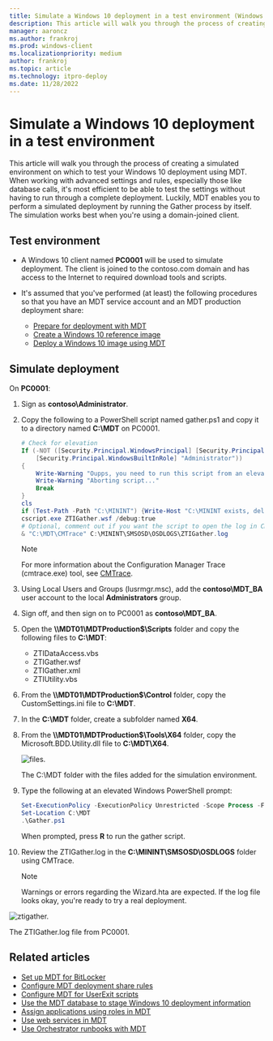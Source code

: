 ```yaml
---
title: Simulate a Windows 10 deployment in a test environment (Windows 10)
description: This article will walk you through the process of creating a simulated environment on which to test your Windows 10 deployment using MDT.
manager: aaroncz
ms.author: frankroj
ms.prod: windows-client
ms.localizationpriority: medium
author: frankroj
ms.topic: article
ms.technology: itpro-deploy
ms.date: 11/28/2022
---
```


# Simulate a Windows 10 deployment in a test environment

This article will walk you through the process of creating a simulated environment on which to test your Windows 10 deployment using MDT. When working with advanced settings and rules, especially those like database calls, it's most efficient to be able to test the settings without having to run through a complete deployment. Luckily, MDT enables you to perform a simulated deployment by running the Gather process by itself. The simulation works best when you're using a domain-joined client.

## Test environment

- A Windows 10 client named **PC0001** will be used to simulate deployment. The client is joined to the contoso.com domain and has access to the Internet to required download tools and scripts.

- It's assumed that you've performed (at least) the following procedures so that you have an MDT service account and an MDT production deployment share:

  - [Prepare for deployment with MDT](prepare-for-windows-deployment-with-mdt.md)
  - [Create a Windows 10 reference image](create-a-windows-10-reference-image.md)
  - [Deploy a Windows 10 image using MDT](deploy-a-windows-10-image-using-mdt.md)

## Simulate deployment

On **PC0001**:

1. Sign as **contoso\\Administrator**.

2. Copy the following to a PowerShell script named gather.ps1 and copy it to a directory named **C:\MDT** on PC0001.

    ```powershell
    # Check for elevation
    If (-NOT ([Security.Principal.WindowsPrincipal] [Security.Principal.WindowsIdentity]::GetCurrent()).IsInRole(`
        [Security.Principal.WindowsBuiltInRole] "Administrator"))
    {
        Write-Warning "Oupps, you need to run this script from an elevated PowerShell prompt!`nPlease start the PowerShell prompt as an Administrator and re-run the script."
        Write-Warning "Aborting script..."
        Break
    }
    cls
    if (Test-Path -Path "C:\MININT") {Write-Host "C:\MININT exists, deleting...";Remove-Item C:\MININT -Recurse}
    cscript.exe ZTIGather.wsf /debug:true
    # Optional, comment out if you want the script to open the log in CMTrace
    & "C:\MDT\CMTrace" C:\MININT\SMSOSD\OSDLOGS\ZTIGather.log
    ```

    > [!NOTE]
    > For more information about the Configuration Manager Trace (cmtrace.exe) tool, see [CMTrace](/mem/configmgr/core/support/cmtrace).

4. Using Local Users and Groups (lusrmgr.msc), add the **contoso\\MDT\_BA** user account to the local **Administrators** group.

5. Sign off, and then sign on to PC0001 as **contoso\\MDT\_BA**.

6. Open the **\\\\MDT01\\MDTProduction$\\Scripts** folder and copy the following files to **C:\\MDT**:

   - ZTIDataAccess.vbs
   - ZTIGather.wsf
   - ZTIGather.xml
   - ZTIUtility.vbs

7. From the **\\\\MDT01\\MDTProduction$\\Control** folder, copy the CustomSettings.ini file to **C:\\MDT**.

8. In the **C:\\MDT** folder, create a subfolder named **X64**.

9. From the **\\\\MDT01\\MDTProduction$\\Tools\\X64** folder, copy the Microsoft.BDD.Utility.dll file to **C:\\MDT\\X64**.

   ![files.](../images/mdt-09-fig06.png)

   The C:\\MDT folder with the files added for the simulation environment.

10. Type the following at an elevated Windows PowerShell prompt:

    ```powershell
    Set-ExecutionPolicy -ExecutionPolicy Unrestricted -Scope Process -Force
    Set-Location C:\MDT
    .\Gather.ps1
    ```

    When prompted, press **R** to run the gather script.

11. Review the ZTIGather.log in the **C:\\MININT\\SMSOSD\\OSDLOGS** folder using CMTrace.

    > [!NOTE]
    > Warnings or errors regarding the Wizard.hta are expected. If the log file looks okay, you're ready to try a real deployment.

   ![ztigather.](../images/mdt-09-fig07.png)

   The ZTIGather.log file from PC0001.

## Related articles

- [Set up MDT for BitLocker](set-up-mdt-for-bitlocker.md)
- [Configure MDT deployment share rules](configure-mdt-deployment-share-rules.md)
- [Configure MDT for UserExit scripts](configure-mdt-for-userexit-scripts.md)
- [Use the MDT database to stage Windows 10 deployment information](use-the-mdt-database-to-stage-windows-10-deployment-information.md)
- [Assign applications using roles in MDT](assign-applications-using-roles-in-mdt.md)
- [Use web services in MDT](use-web-services-in-mdt.md)
- [Use Orchestrator runbooks with MDT](use-orchestrator-runbooks-with-mdt.md)
